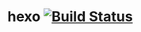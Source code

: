 # hexo [![Build Status](https://travis-ci.com/zangkaiqiang/hexo.svg?branch=master)](https://travis-ci.com/zangkaiqiang/hexo)
